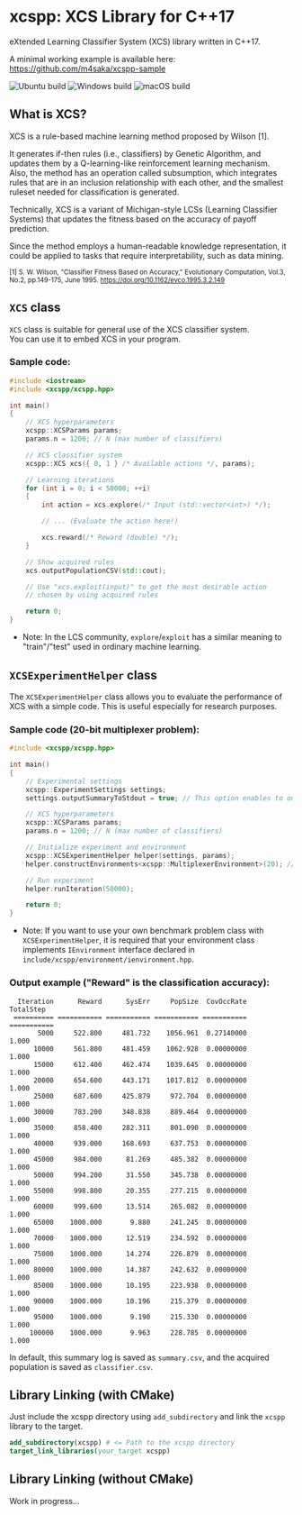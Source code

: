 # xcspp: XCS Library for C++17
eXtended Learning Classifier System (XCS) library written in C++17.

A minimal working example is available here: https://github.com/m4saka/xcspp-sample

![Ubuntu build](https://github.com/m4saka/xcspp/workflows/Ubuntu%20build/badge.svg)
![Windows build](https://github.com/m4saka/xcspp/workflows/Windows%20build/badge.svg)
![macOS build](https://github.com/m4saka/xcspp/workflows/macOS%20build/badge.svg)

## What is XCS?
XCS is a rule-based machine learning method proposed by Wilson [1].

It generates if-then rules (i.e., classifiers) by Genetic Algorithm, and updates them by a Q-learning-like reinforcement learning mechanism.  
Also, the method has an operation called subsumption, which integrates rules that are in an inclusion relationship with each other, and the smallest ruleset needed for classification is generated.

Technically, XCS is a variant of Michigan-style LCSs (Learning Classifier Systems) that updates the fitness based on the accuracy of payoff prediction.

Since the method employs a human-readable knowledge representation, it could be applied to tasks that require interpretability, such as data mining.

<sub>[1] S. W. Wilson, "Classifier Fitness Based on Accuracy," Evolutionary Computation, Vol.3, No.2, pp.149-175, June 1995. https://doi.org/10.1162/evco.1995.3.2.149</sub>

## `XCS` class
`XCS` class is suitable for general use of the XCS classifier system.  
You can use it to embed XCS in your program.

### Sample code:
```cpp
#include <iostream>
#include <xcspp/xcspp.hpp>

int main()
{
    // XCS hyperparameters
    xcspp::XCSParams params;
    params.n = 1200; // N (max number of classifiers)

    // XCS classifier system
    xcspp::XCS xcs({ 0, 1 } /* Available actions */, params);

    // Learning iterations
    for (int i = 0; i < 50000; ++i)
    {
        int action = xcs.explore(/* Input (std::vector<int>) */);

        // ... (Evaluate the action here!)

        xcs.reward(/* Reward (double) */);
    }

    // Show acquired rules
    xcs.outputPopulationCSV(std::cout);

    // Use "xcs.exploit(input)" to get the most desirable action
    // chosen by using acquired rules

    return 0;
}
```
- Note: In the LCS community, `explore`/`exploit` has a similar meaning to "train"/"test" used in ordinary machine learning.

## `XCSExperimentHelper` class
The `XCSExperimentHelper` class allows you to evaluate the performance of XCS with a simple code. 
This is useful especially for research purposes.

### Sample code (20-bit multiplexer problem):
```cpp
#include <xcspp/xcspp.hpp>

int main()
{
    // Experimental settings
    xcspp::ExperimentSettings settings;
    settings.outputSummaryToStdout = true; // This option enables to output summary log to console.

    // XCS hyperparameters
    xcspp::XCSParams params;
    params.n = 1200; // N (max number of classifiers)

    // Initialize experiment and environment
    xcspp::XCSExperimentHelper helper(settings, params);
    helper.constructEnvironments<xcspp::MultiplexerEnvironment>(20); // This calls xcspp::MultiplexerEnvironment constructor.

    // Run experiment
    helper.runIteration(50000);

    return 0;
}
```
- Note: If you want to use your own benchmark problem class with `XCSExperimentHelper`, it is required that your environment class implements `IEnvironment` interface declared in `include/xcspp/environment/ienvironment.hpp`.

### Output example ("Reward" is the classification accuracy):
```
  Iteration      Reward      SysErr     PopSize  CovOccRate   TotalStep
 ========== =========== =========== =========== =========== ===========
       5000     522.800     481.732    1056.961  0.27140000       1.000
      10000     561.800     481.459    1062.928  0.00000000       1.000
      15000     612.400     462.474    1039.645  0.00000000       1.000
      20000     654.600     443.171    1017.812  0.00000000       1.000
      25000     687.600     425.879     972.704  0.00000000       1.000
      30000     783.200     348.838     889.464  0.00000000       1.000
      35000     858.400     282.311     801.090  0.00000000       1.000
      40000     939.000     168.693     637.753  0.00000000       1.000
      45000     984.000      81.269     485.382  0.00000000       1.000
      50000     994.200      31.550     345.738  0.00000000       1.000
      55000     998.800      20.355     277.215  0.00000000       1.000
      60000     999.600      13.514     265.082  0.00000000       1.000
      65000    1000.000       9.880     241.245  0.00000000       1.000
      70000    1000.000      12.519     234.592  0.00000000       1.000
      75000    1000.000      14.274     226.879  0.00000000       1.000
      80000    1000.000      14.387     242.632  0.00000000       1.000
      85000    1000.000      10.195     223.938  0.00000000       1.000
      90000    1000.000      10.196     215.379  0.00000000       1.000
      95000    1000.000       9.190     215.330  0.00000000       1.000
     100000    1000.000       9.963     228.785  0.00000000       1.000
```
In default, this summary log is saved as `summary.csv`, and the acquired population is saved as `classifier.csv`.

## Library Linking (with CMake)
Just include the xcspp directory using `add_subdirectory` and link the `xcspp` library to the target.
```cmake
add_subdirectory(xcspp) # <= Path to the xcspp directory
target_link_libraries(your_target xcspp)
```

## Library Linking (without CMake)
Work in progress...

